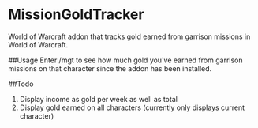# MissionGoldTracker
World of Warcraft addon that tracks gold earned from garrison missions in World of Warcraft.

##Usage
Enter /mgt to see how much gold you've earned from garrison missions on that character since the addon has been installed.

##Todo
1. Display income as gold per week as well as total
2. Display gold earned on all characters (currently only displays current character)
